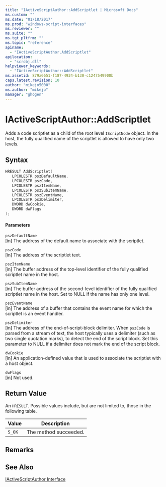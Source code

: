```yaml
---
title: "IActiveScriptAuthor::AddScriptlet | Microsoft Docs"
ms.custom: ""
ms.date: "01/18/2017"
ms.prod: "windows-script-interfaces"
ms.reviewer: ""
ms.suite: ""
ms.tgt_pltfrm: ""
ms.topic: "reference"
apiname: 
  - "IActiveScriptAuthor.AddScriptlet"
apilocation: 
  - "scrobj.dll"
helpviewer_keywords: 
  - "IActiveScriptAuthor::AddScriptlet"
ms.assetid: 879a6651-f187-4934-b130-c1247549900b
caps.latest.revision: 10
author: "mikejo5000"
ms.author: "mikejo"
manager: "ghogen"
---
```

# IActiveScriptAuthor::AddScriptlet
Adds a code scriptlet as a child of the root level `IScriptNode` object. In the host, the fully qualified name of the scriptlet is allowed to have only two levels.  
  
## Syntax  
  
```cpp
HRESULT AddScriptlet(  
   LPCOLESTR pszDefaultName,  
   LPCOLESTR pszCode,  
   LPCOLESTR pszItemName,  
   LPCOLESTR pszSubItemName,  
   LPCOLESTR pszEventName,  
   LPCOLESTR pszDelimiter,  
   DWORD dwCookie,  
   DWORD dwFlags  
);  
```  
  
#### Parameters  
 `pszDefaultName`  
 [in] The address of the default name to associate with the scriptlet.  
  
 `pszCode`  
 [in] The address of the scriptlet text.  
  
 `pszItemName`  
 [in] The buffer address of the top-level identifier of the fully qualified scriptlet name in the host.  
  
 `pszSubItemName`  
 [in] The buffer address of the second-level identifier of the fully qualified scriptlet name in the host. Set to NULL if the name has only one level.  
  
 `pszEventName`  
 [in] The address of a buffer that contains the event name for which the scriptlet is an event handler.  
  
 `pszDelimiter`  
 [in] The address of the end-of-script-block delimiter. When `pszCode` is parsed from a stream of text, the host typically uses a delimiter (such as two single quotation marks), to detect the end of the script block. Set this parameter to NULL if a delimiter does not mark the end of the script block.  
  
 `dwCookie`  
 [in] An application-defined value that is used to associate the scriptlet with a host object.  
  
 `dwFlags`  
 [in] Not used.  
  
## Return Value  
 An `HRESULT`. Possible values include, but are not limited to, those in the following table.  
  
|Value|Description|  
|-----------|-----------------|  
|`S_OK`|The method succeeded.|  
  
## Remarks  
  
## See Also  
 [IActiveScriptAuthor Interface](../../winscript/reference/iactivescriptauthor-interface.md)